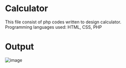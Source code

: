 # Calculator
This file consist of php codes written to design calculator.
<br/>Programming languages used: HTML, CSS, PHP
# Output
![image](https://github.com/user-attachments/assets/12c3199c-0ff6-493c-91d1-6b8b08f2aed4)
